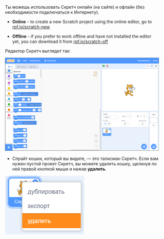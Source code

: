 Ты можешь использовать Скретч онлайн (на сайте) и офлайн (без необходимости подключаться к Интернету).

+ **Online** - to create a new Scratch project using the online editor, go to <a href="https://rpf.io/scratch-new" target="_blank">rpf.io/scratch-new</a>

+ **Offline** - if you prefer to work offline and have not installed the editor yet, you can download it from <a href="https://rpf.io/scratch-off" target="_blank">rpf.io/scratch-off</a>

Редактор Скретч выглядит так:

![screenshot](images/scratch-editor.png)

+ Cпрайт кошки, который вы видите, — это талисман Скретч. Если вам нужен пустой проект Скретч, вы можете удалить кошку, щелкнув по ней правой кнопкой мыши и нажав **удалить**.

![screenshot](images/delete.png)